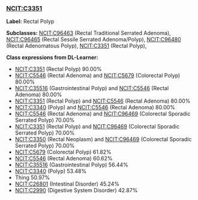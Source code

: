 
### [NCIT:C3351](http://purl.obolibrary.org/obo/NCIT_C3351)
**Label:** Rectal Polyp

**Subclasses:** [NCIT:C96463](http://purl.obolibrary.org/obo/NCIT_C96463) (Rectal Traditional Serrated Adenoma), [NCIT:C96465](http://purl.obolibrary.org/obo/NCIT_C96465) (Rectal Sessile Serrated Adenoma/Polyp), [NCIT:C96480](http://purl.obolibrary.org/obo/NCIT_C96480) (Rectal Adenomatous Polyp), [NCIT:C3351](http://purl.obolibrary.org/obo/NCIT_C3351) (Rectal Polyp), 

**Class expressions from DL-Learner:**

- [NCIT:C3351](http://purl.obolibrary.org/obo/NCIT_C3351) (Rectal Polyp) 90.00%
- [NCIT:C5546](http://purl.obolibrary.org/obo/NCIT_C5546) (Rectal Adenoma) and [NCIT:C5679](http://purl.obolibrary.org/obo/NCIT_C5679) (Colorectal Polyp) 80.00%
- [NCIT:C35516](http://purl.obolibrary.org/obo/NCIT_C35516) (Gastrointestinal Polyp) and [NCIT:C5546](http://purl.obolibrary.org/obo/NCIT_C5546) (Rectal Adenoma) 80.00%
- [NCIT:C3351](http://purl.obolibrary.org/obo/NCIT_C3351) (Rectal Polyp) and [NCIT:C5546](http://purl.obolibrary.org/obo/NCIT_C5546) (Rectal Adenoma) 80.00%
- [NCIT:C3340](http://purl.obolibrary.org/obo/NCIT_C3340) (Polyp) and [NCIT:C5546](http://purl.obolibrary.org/obo/NCIT_C5546) (Rectal Adenoma) 80.00%
- [NCIT:C5546](http://purl.obolibrary.org/obo/NCIT_C5546) (Rectal Adenoma) and [NCIT:C96469](http://purl.obolibrary.org/obo/NCIT_C96469) (Colorectal Sporadic Serrated Polyp) 70.00%
- [NCIT:C3351](http://purl.obolibrary.org/obo/NCIT_C3351) (Rectal Polyp) and [NCIT:C96469](http://purl.obolibrary.org/obo/NCIT_C96469) (Colorectal Sporadic Serrated Polyp) 70.00%
- [NCIT:C3350](http://purl.obolibrary.org/obo/NCIT_C3350) (Rectal Neoplasm) and [NCIT:C96469](http://purl.obolibrary.org/obo/NCIT_C96469) (Colorectal Sporadic Serrated Polyp) 70.00%
- [NCIT:C5679](http://purl.obolibrary.org/obo/NCIT_C5679) (Colorectal Polyp) 61.82%
- [NCIT:C5546](http://purl.obolibrary.org/obo/NCIT_C5546) (Rectal Adenoma) 60.62%
- [NCIT:C35516](http://purl.obolibrary.org/obo/NCIT_C35516) (Gastrointestinal Polyp) 56.44%
- [NCIT:C3340](http://purl.obolibrary.org/obo/NCIT_C3340) (Polyp) 53.48%
- Thing 50.97%
- [NCIT:C26801](http://purl.obolibrary.org/obo/NCIT_C26801) (Intestinal Disorder) 45.24%
- [NCIT:C2990](http://purl.obolibrary.org/obo/NCIT_C2990) (Digestive System Disorder) 42.87%


